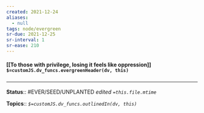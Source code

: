 ```yaml
---
created: 2021-12-24 
aliases:
  - null
tags: node/evergreen
sr-due: 2021-12-25
sr-interval: 1
sr-ease: 210
---
```


#### [[To those with privilege, losing it feels like oppression]] `$=customJS.dv_funcs.evergreenHeader(dv, this)`


 

### <hr class="footnote"/>

**Status**:: #EVER/SEED/UNPLANTED
*edited `=this.file.mtime`*

**Topics**:: 
*`$=customJS.dv_funcs.outlinedIn(dv, this)`*


